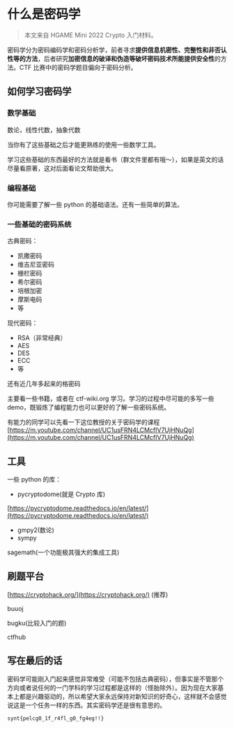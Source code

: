 # 什么是密码学

> 本文来自 HGAME Mini 2022 Crypto 入门材料。

密码学分为密码编码学和密码分析学，前者寻求**提供信息机密性、完整性和非否认性等的方法**，后者研究**加密信息的破译和伪造等破坏密码技术所能提供安全性**的方法。CTF 比赛中的密码学题目偏向于密码分析。

## 如何学习密码学

### 数学基础

数论，线性代数，抽象代数

当你有了这些基础之后才能更熟练的使用一些数学工具。

学习这些基础的东西最好的方法就是看书（群文件里都有哦～），如果是英文的话尽量看原著，这对后面看论文帮助很大。

### 编程基础

你可能需要了解一些 python 的基础语法。还有一些简单的算法。

### 一些基础的密码系统

古典密码：

- 凯撒密码
- 维吉尼亚密码
- 栅栏密码
- 希尔密码
- 培根加密
- 摩斯电码
- 等

现代密码：

- RSA（非常经典）
- AES
- DES
- ECC
- 等

还有近几年多起来的格密码

主要看一些书籍，或者在 ctf-wiki.org 学习。学习的过程中尽可能的多写一些 demo，既锻炼了编程能力也可以更好的了解一些密码系统。

有能力的同学可以先看一下这位教授的关于密码学的课程 [https://m.youtube.com/channel/UC1usFRN4LCMcfIV7UjHNuQg](https://m.youtube.com/channel/UC1usFRN4LCMcfIV7UjHNuQg)

## 工具

一些 python 的库：

- pycryptodome(就是 Crypto 库)

[https://pycryptodome.readthedocs.io/en/latest/](https://pycryptodome.readthedocs.io/en/latest/)

- gmpy2(数论)
- sympy

sagemath(一个功能极其强大的集成工具)

## 刷题平台

[https://cryptohack.org/](https://cryptohack.org/) (推荐)

buuoj

bugku(比较入门的题)

ctfhub

## 写在最后的话

密码学可能刚入门起来感觉非常难受（可能不包括古典密码），但事实是不管那个方向或者说任何的一门学科的学习过程都是这样的（怪胎除外）。因为现在大家基本上都是兴趣驱动的，所以希望大家永远保持对新知识的好奇心，这样就不会感觉说这是一个任务一样的东西。其实密码学还是很有意思的。

`synt{pelcg0_1f_r4fl_g0_fg4eg!!}`
